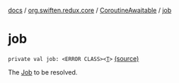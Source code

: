 [docs](../../index.md) / [org.swiften.redux.core](../index.md) / [CoroutineAwaitable](index.md) / [job](./job.md)

# job

`private val job: <ERROR CLASS><`[`T`](index.md#T)`>` [(source)](https://github.com/protoman92/KotlinRedux/tree/master/common/common-core/src/main/kotlin/org/swiften/redux/core/Awaitable.kt#L72)

The [Job](#) to be resolved.

